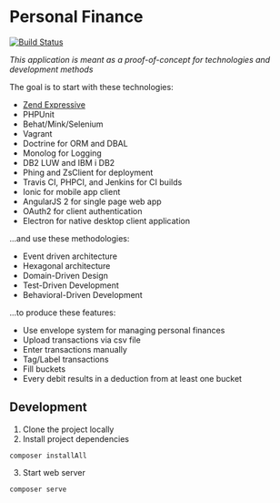 # Personal Finance

[![Build Status](https://secure.travis-ci.org/zendframework/zend-expressive-skeleton.svg?branch=master)](https://secure.travis-ci.org/zendframework/zend-expressive-skeleton)

*This application is meant as a proof-of-concept for technologies and development methods*

The goal is to start with these technologies:
* [Zend Expressive](https://github.com/zendframework/zend-expressive)
* PHPUnit
* Behat/Mink/Selenium
* Vagrant
* Doctrine for ORM and DBAL
* Monolog for Logging
* DB2 LUW and IBM i DB2
* Phing and ZsClient for deployment
* Travis CI, PHPCI, and Jenkins for CI builds
* Ionic for mobile app client
* AngularJS 2 for single page web app
* OAuth2 for client authentication
* Electron for native desktop client application

...and use these methodologies:
* Event driven architecture
* Hexagonal architecture
* Domain-Driven Design
* Test-Driven Development
* Behavioral-Driven Development

...to produce these features:
* Use envelope system for managing personal finances
* Upload transactions via csv file
* Enter transactions manually
* Tag/Label transactions
* Fill buckets
* Every debit results in a deduction from at least one bucket

## Development

1. Clone the project locally
2. Install project dependencies
```
composer installAll
```
3. Start web server
```
composer serve
```
